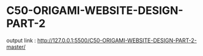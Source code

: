 # C50-ORIGAMI-WEBSITE-DESIGN-PART-2
output link : http://127.0.0.1:5500/C50-ORIGAMI-WEBSITE-DESIGN-PART-2-master/
